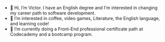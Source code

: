 - 👋 Hi, I’m Victor. I have an English degree and I'm interested in changing my career path to software development.
- 👀 I’m interested in coffee, video games, Literature, the English language, and learning code!
- 🌱 I’m currently doing a Front-End professional certificate path at Codecademy and a bootcamp program.

<!---
Veehto/Veehto is a ✨ special ✨ repository because its `README.md` (this file) appears on your GitHub profile.
You can click the Preview link to take a look at your changes.
--->
